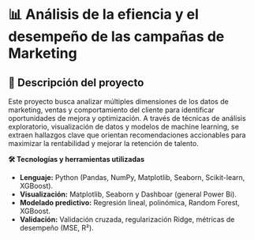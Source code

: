 <h1> 📊 Análisis de la efiencia y el desempeño de las campañas de Marketing</h1>
<h2> 📝 Descripción del proyecto </h2>

Este proyecto busca analizar múltiples dimensiones de los datos de marketing, ventas y comportamiento del cliente para identificar oportunidades de mejora y optimización. A través de técnicas de análisis exploratorio, visualización de datos y modelos de machine learning, se extraen hallazgos clave que orientan recomendaciones accionables para maximizar la rentabilidad y mejorar la retención de talento.


**🛠️ Tecnologías y herramientas utilizadas**

- **Lenguaje:** Python (Pandas, NumPy, Matplotlib, Seaborn, Scikit-learn, XGBoost).
- **Visualización:** Matplotlib, Seaborn y Dashboar (general Power Bi).
- **Modelado predictivo:** Regresión lineal, polinómica, Random Forest, XGBoost.
- **Validación:** Validación cruzada, regularización Ridge, métricas de desempeño (MSE, R²).
